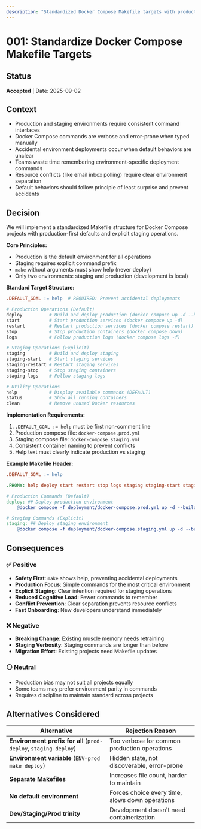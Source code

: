 ```yaml
---
description: "Standardized Docker Compose Makefile targets with production-first defaults and explicit staging operations"
---
```


# 001: Standardize Docker Compose Makefile Targets

## Status

**Accepted** | Date: 2025-09-02

## Context

- Production and staging environments require consistent command interfaces
- Docker Compose commands are verbose and error-prone when typed manually
- Accidental environment deployments occur when default behaviors are unclear
- Teams waste time remembering environment-specific deployment commands
- Resource conflicts (like email inbox polling) require clear environment separation
- Default behaviors should follow principle of least surprise and prevent accidents

## Decision

We will implement a standardized Makefile structure for Docker Compose projects with production-first defaults and explicit staging operations.

**Core Principles:**
- Production is the default environment for all operations
- Staging requires explicit command prefix
- `make` without arguments must show help (never deploy)
- Only two environments: staging and production (development is local)

**Standard Target Structure:**

```makefile
.DEFAULT_GOAL := help  # REQUIRED: Prevent accidental deployments

# Production Operations (Default)
deploy          # Build and deploy production (docker compose up -d --build)
start           # Start production services (docker compose up -d)
restart         # Restart production services (docker compose restart)
stop            # Stop production containers (docker compose down)
logs            # Follow production logs (docker compose logs -f)

# Staging Operations (Explicit)
staging         # Build and deploy staging
staging-start   # Start staging services
staging-restart # Restart staging services
staging-stop    # Stop staging containers
staging-logs    # Follow staging logs

# Utility Operations
help            # Display available commands (DEFAULT)
status          # Show all running containers
clean           # Remove unused Docker resources
```

**Implementation Requirements:**
1. `.DEFAULT_GOAL := help` must be first non-comment line
2. Production compose file: `docker-compose.prod.yml`
3. Staging compose file: `docker-compose.staging.yml`
4. Consistent container naming to prevent conflicts
5. Help text must clearly indicate production vs staging

**Example Makefile Header:**
```makefile
.DEFAULT_GOAL := help

.PHONY: help deploy start restart stop logs staging staging-start staging-restart staging-stop staging-logs status clean

# Production Commands (Default)
deploy: ## Deploy production environment
	@docker compose -f deployment/docker-compose.prod.yml up -d --build

# Staging Commands (Explicit)
staging: ## Deploy staging environment
	@docker compose -f deployment/docker-compose.staging.yml up -d --build
```

## Consequences

### ✅ Positive

- **Safety First**: `make` shows help, preventing accidental deployments
- **Production Focus**: Simple commands for the most critical environment
- **Explicit Staging**: Clear intention required for staging operations
- **Reduced Cognitive Load**: Fewer commands to remember
- **Conflict Prevention**: Clear separation prevents resource conflicts
- **Fast Onboarding**: New developers understand immediately

### ❌ Negative

- **Breaking Change**: Existing muscle memory needs retraining
- **Staging Verbosity**: Staging commands are longer than before
- **Migration Effort**: Existing projects need Makefile updates

### ⚪ Neutral

- Production bias may not suit all projects equally
- Some teams may prefer environment parity in commands
- Requires discipline to maintain standard across projects

## Alternatives Considered

| Alternative | Rejection Reason |
|-------------|------------------|
| **Environment prefix for all** (`prod-deploy`, `staging-deploy`) | Too verbose for common production operations |
| **Environment variable** (`ENV=prod make deploy`) | Hidden state, not discoverable, error-prone |
| **Separate Makefiles** | Increases file count, harder to maintain |
| **No default environment** | Forces choice every time, slows down operations |
| **Dev/Staging/Prod trinity** | Development doesn't need containerization |
